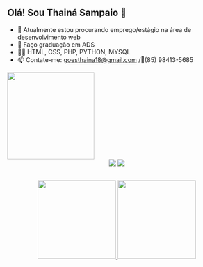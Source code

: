 ## Olá! Sou Thainá Sampaio 👋 ##
  
- 🔭 Atualmente estou procurando emprego/estágio na área de desenvolvimento web
- 🌱 Faço graduação em ADS
- 👩‍💻 HTML, CSS, PHP, PYTHON, MYSQL 
- 📫 Contate-me: goesthaina18@gmail.com /📲(85) 98413-5685


<img style="" src="https://media.giphy.com/media/kbRb4eyCNC0aMz5x68/giphy.gif?cid=ecf05e47qrxnxw58tpsfgujmlm7mpt43wmyq8ck61ost6g25&rid=giphy.gif&ct=g" height="200">
<center>
  

<div> 
  <a href="https://instagram.com/thaina_samp" target="_blank"><img src="https://img.shields.io/badge/-Instagram-%23E4405F?style=for-the-badge&logo=instagram&logoColor=white" target="_blank"></a>
  <a href="https://www.linkedin.com/in/thainá-goes-3049371b8/" target="_blank"><img src="https://img.shields.io/badge/-LinkedIn-%230077B5?style=for-the-badge&logo=linkedin&logoColor=white" target="_blank"></a> 
</div>

 ##

<div align="center">
  <a href="https://github.com/thainasampaio">
  <img height="180em" src="https://github-readme-stats.vercel.app/api?username=thainasampaio&show_icons=true&theme=midnight-purple&include_all_commits=true&count_private=true"/>
  <img height="180em" src="https://github-readme-stats.vercel.app/api/top-langs/?username=thainasampaio&layout=compact&langs_count=7&theme=midnight-purple"/>
</div>
 
  
  
  
 
